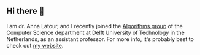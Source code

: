 ## Hi there 👋

<!--
**latower/latower** is a ✨ _special_ ✨ repository because its `README.md` (this file) appears on your GitHub profile.

Here are some ideas to get you started:

- 🔭 I’m currently working on ...
- 🌱 I’m currently learning ...
- 👯 I’m looking to collaborate on ...
- 🤔 I’m looking for help with ...
- 💬 Ask me about ...
- 📫 How to reach me: ...
- 😄 Pronouns: ...
- ⚡ Fun fact: ...
-->

I am dr. Anna Latour, and I recently joined the [Algorithms group](https://www.tudelft.nl/ewi/over-de-faculteit/afdelingen/software-technology/algorithmics) of the Computer Science department at Delft University of Technology in the Netherlands, as an assistant professor. For more info, it's probably best to check out [my website](https://latower.github.io).

